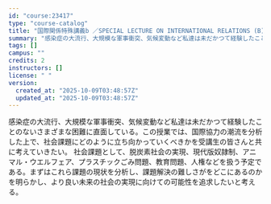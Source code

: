 ```yaml
---
id: "course:23417"
type: "course-catalog"
title: "国際関係特殊講義b ／SPECIAL LECTURE ON INTERNATIONAL RELATIONS (B)"
summary: "感染症の大流行、大規模な軍事衝突、気候変動など私達は未だかつて経験したことのないさまざまな困難に直面している。この授業では、国際協力の潮流を分析した上で、社会課題にどのように立ち向かっていくべきかを受講生の皆さんと共に考えていきたい。 社会…"
tags: []
campus: ""
credits: 2
instructors: []
license: " "
version:
  created_at: "2025-10-09T03:48:57Z"
  updated_at: "2025-10-09T03:48:57Z"
---
```


感染症の大流行、大規模な軍事衝突、気候変動など私達は未だかつて経験したことのないさまざまな困難に直面している。この授業では、国際協力の潮流を分析した上で、社会課題にどのように立ち向かっていくべきかを受講生の皆さんと共に考えていきたい。 社会課題として、脱炭素社会の実現、現代版奴隷制、アニマル・ウエルフェア、プラスチックごみ問題、教育問題、人権などを扱う予定である。まずはこれら課題の現状を分析し、課題解決の難しさがをどこにあるのかを明らかし、より良い未来の社会の実現に向けての可能性を追求したいと考える。
